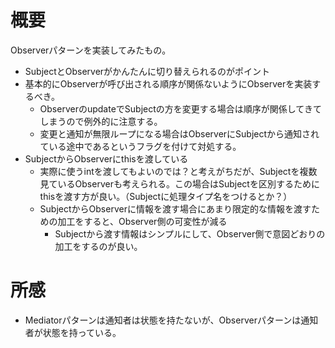 # 概要

Observerパターンを実装してみたもの。

* SubjectとObserverがかんたんに切り替えられるのがポイント
* 基本的にObserverが呼び出される順序が関係ないようにObserverを実装するべき。
  * ObserverのupdateでSubjectの方を変更する場合は順序が関係してきてしまうので例外的に注意する。
  * 変更と通知が無限ループになる場合はObserverにSubjectから通知されている途中であるというフラグを付けて対処する。
* SubjectからObserverにthisを渡している
  * 実際に使うintを渡してもよいのでは？と考えがちだが、Subjectを複数見ているObserverも考えられる。この場合はSubjectを区別するためにthisを渡す方が良い。（Subjectに処理タイプ名をつけるとか？）
  * SubjectからObserverに情報を渡す場合にあまり限定的な情報を渡すための加工をすると、Observer側の可変性が減る
    * Subjectから渡す情報はシンプルにして、Observer側で意図どおりの加工をするのが良い。


# 所感

* Mediatorパターンは通知者は状態を持たないが、Observerパターンは通知者が状態を持っている。
